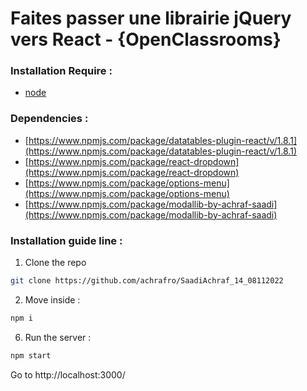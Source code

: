 # Faites passer une librairie jQuery vers React - {OpenClassrooms}


### Installation Require :

* [node](https://nodejs.org/en/download/)


### Dependencies :

  * [https://www.npmjs.com/package/datatables-plugin-react/v/1.8.1](https://www.npmjs.com/package/datatables-plugin-react/v/1.8.1)
  * [https://www.npmjs.com/package/react-dropdown](https://www.npmjs.com/package/react-dropdown)
  * [https://www.npmjs.com/package/options-menu](https://www.npmjs.com/package/options-menu)
  * [https://www.npmjs.com/package/modallib-by-achraf-saadi](https://www.npmjs.com/package/modallib-by-achraf-saadi)


### Installation guide line :

1. Clone the repo

```sh
git clone https://github.com/achrafro/SaadiAchraf_14_08112022
```

2. Move inside :

```sh
npm i
```

6. Run the server :

```sh
npm start
```

Go to http://localhost:3000/
